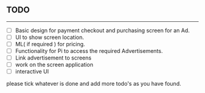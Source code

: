 ## TODO
---

- [ ] Basic design for payment checkout and purchasing screen for an Ad.
- [ ] UI to show screen location.
- [ ] ML( if required ) for pricing.
- [ ] Functionality for Pi to access the required Advertisements.
- [ ] Link advertisement to screens
- [ ] work on the screen application
- [ ] interactive UI

please tick whatever is done and add more todo's as you have found.